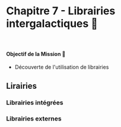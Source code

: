 # Chapitre 7 - Librairies intergalactiques 💫
&nbsp;

#### Objectif de la Mission 🎯
- Découverte de l'utilisation de librairies


## Lirairies

### Librairies intégrées

### Librairies externes